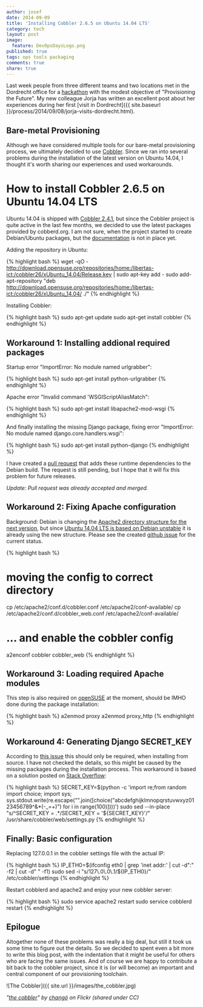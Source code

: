 ```yaml
---
author: josef
date: 2014-09-09
title: 'Installing Cobbler 2.6.5 on Ubuntu 14.04 LTS'
category: tech
layout: post
image: 
  feature: DevOpsDaysLogo.png
published: true
tags: ops tools packaging
comments: true
share: true
---
```


Last week people from three different teams and two locations met in the Dordrecht office for a [hackathon](http://en.wikipedia.org/wiki/Hackathon) with the modest objective of "Provisioning the Future".
My new colleague Jorja has written an excellent post about her experiences during her first [visit in Dordrecht]({{ site.baseurl }}/process/2014/09/08/jorja-visits-dordrecht.html).

Bare-metal Provisioning
-----------------------

Although we have considered multiple tools for our bare-metal provisioning process, we ultimately decided to use [Cobbler](http://www.cobblerd.org/).
Since we ran into several problems during the installation of the latest version on Ubuntu 14.04, I thought it's worth sharing our experiences and used workarounds.

How to install Cobbler 2.6.5 on Ubuntu 14.04 LTS
=====================================

Ubuntu 14.04 is shipped with [Cobbler 2.4.1](http://www.cobblerd.org/posts/2014/02/03/cobbler_2.4.1_released.html), but since the Cobbler project is quite active in the last few months, we decided to use the latest packages provided by cobberd.org.
I am not sure, when the project started to create Debian/Ubuntu packages, but the [documentation](http://www.cobblerd.org/manuals/2.6.0/2/2/4_-_Debian_and_Ubuntu.html) is not in place yet.

Adding the repository in Ubuntu:

{% highlight bash %}
wget -qO - http://download.opensuse.org/repositories/home:/libertas-ict:/cobbler26/xUbuntu_14.04/Release.key | sudo apt-key add -
sudo add-apt-repository "deb http://download.opensuse.org/repositories/home:/libertas-ict:/cobbler26/xUbuntu_14.04/ ./"
{% endhighlight %}


Installing Cobbler:

{% highlight bash %}
sudo apt-get update
sudo apt-get install cobbler
{% endhighlight %}

Workaround 1: Installing addional required packages
-----------------------------------------------

Startup error "ImportError: No module named urlgrabber":

{% highlight bash %}
sudo apt-get install python-urlgrabber
{% endhighlight %}

Apache error "Invalid command 'WSGIScriptAliasMatch": 

{% highlight bash %}
sudo apt-get install libapache2-mod-wsgi
{% endhighlight %}

And finally installing the missing Django package, fixing error "ImportError: No module named django.core.handlers.wsgi":

{% highlight bash %}
sudo apt-get install python-django
{% endhighlight %}

I have created a [pull request](https://github.com/cobbler/cobbler/pull/1207) that adds these runtime dependencies to the Debian build. The request is still pending, but I hope that it will fix this problem for future releases.

*Update: Pull request was already accepted and merged.*

Workaround 2: Fixing Apache configuration
------------------------------------

Background: Debian is changing the [Apache2 directory structure for the next version](https://wiki.debian.org/Apache/PackagingFor24), but since [Ubuntu 14.04 LTS is based on Debian unstable](https://wiki.ubuntu.com/LTS) it is already using the new structure. Please see the created [github issue](https://github.com/cobbler/cobbler/issues/1208) for the current status.

{% highlight bash %}
# moving the config to correct directory 
cp /etc/apache2/conf.d/cobbler.conf /etc/apache2/conf-available/
cp /etc/apache2/conf.d/cobbler_web.conf /etc/apache2/conf-available/
# ... and enable the cobbler config
a2enconf cobbler cobbler_web
{% endhighlight %}

Workaround 3: Loading required Apache modules
----------------------------------------------

This step is also required on [openSUSE](http://www.cobblerd.org/manuals/2.6.0/2/2/3_-_openSUSE.html) at the moment, should be IMHO done during the package installation:

{% highlight bash %}
a2enmod proxy
a2enmod proxy_http
{% endhighlight %}

Workaround 4: Generating Django SECRET_KEY
------------------------------------------
According to [this issue]("https://github.com/cobbler/cobbler/issues/546") this should only be required, when installing from source. I have not checked the details, so this might be caused by the missing packages during the installation process.
This workaround is based on a solution posted on [Stack Overflow](http://stackoverflow.com/questions/15782837/sed-to-replace-secret-key-in-django-settings-file-introduces-garbage):

{% highlight bash %}
SECRET_KEY=$(python -c 'import re;from random import choice; import sys; sys.stdout.write(re.escape("".join([choice("abcdefghijklmnopqrstuvwxyz0123456789^&*(-_=+)") for i in range(100)])))')
sudo sed --in-place "s/^SECRET_KEY = .*/SECRET_KEY = '${SECRET_KEY}'/" /usr/share/cobbler/web/settings.py
{% endhighlight %}

Finally: Basic configuration
-------------------

Replacing 127.0.0.1 in the cobbler settings file with the actual IP:

{% highlight bash %}
IP_ETH0=$(ifconfig eth0 | grep 'inet addr:' | cut -d":" -f2 | cut -d" " -f1)
sudo sed -i "s/127\.0\.0\.1/${IP_ETH0}/" /etc/cobbler/settings
{% endhighlight %}

Restart cobblerd and apache2 and enjoy your new cobbler server:

{% highlight bash %}
sudo service apache2 restart
sudo service cobblerd restart
{% endhighlight %}

Epilogue
--------

Altogether none of these problems was really a big deal, but still it took us some time to figure out the details.
So we decided to spent even a bit more to write this blog post, with the indentation that it might be useful for others who are facing the same issues. And of course we are happy to contribute a bit back to the cobbler project, since it is (or will become) an important and central component of our provisioning toolchain.

![The Cobbler]({{ site.url }}/images/the_cobbler.jpg)

*"[the cobbler](https://flic.kr/p/Z8Sax)" by [changó](https://www.flickr.com/people/48989364@N00/) on Flickr (shared under CC)*

